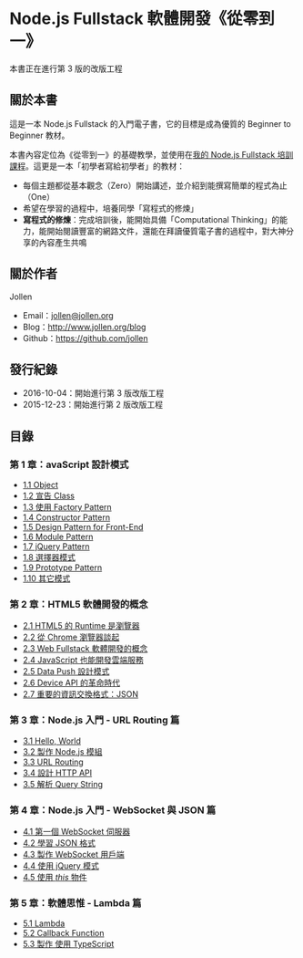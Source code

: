 # Node.js Fullstack 軟體開發《從零到一》

本書正在進行第 3 版的改版工程

## 關於本書

這是一本 Node.js Fullstack 的入門電子書，它的目標是成為優質的 Beginner to Beginner 教材。

本書內容定位為《從零到一》的基礎教學，並使用在[我的 Node.js Fullstack 培訓課程](https://github.com/jollen/blog)。這更是一本「初學者寫給初學者」的教材：

* 每個主題都從基本觀念（Zero）開始講述，並介紹到能撰寫簡單的程式為止（One）
* 希望在學習的過程中，培養同學「寫程式的修煉」
* **寫程式的修煉**：完成培訓後，能開始具備「Computational Thinking」的能力，能開始閱讀豐富的網路文件，還能在拜讀優質電子書的過程中，對大神分享的內容產生共鳴

## 關於作者

Jollen

 * Email：<jollen@jollen.org> 
 * Blog：http://www.jollen.org/blog
 * Github：https://github.com/jollen

## 發行紀錄

* 2016-10-04：開始進行第 3 版改版工程
* 2015-12-23：開始進行第 2 版改版工程

## 目錄

### 第 1 章：avaScript 設計模式

 * [1.1 Object](chapter1/1-object.md)
 * [1.2 宣告 Class](chapter1/2-class.md)
 * [1.3 使用 Factory Pattern](chapter1/3-factory.md)
 * [1.4 Constructor Pattern](chapter1/4-constructor.md)
 * [1.5 Design Pattern for Front-End](chapter1/5-frontend.md)
 * [1.6 Module Pattern](chapter1/6-module.md)
 * [1.7 jQuery Pattern](chapter1/7-jquery.md)
 * [1.8 選擇器模式](chapter1/8-selector.md)
 * [1.9 Prototype Pattern](chapter1/9-prototype.md)
 * [1.10 其它模式](chapter1/10-misc.md)

### 第 2 章：HTML5 軟體開發的概念

 * [2.1 HTML5 的 Runtime 是瀏覽器](chapter2/1-html5-runtime.md)
 * [2.2 從 Chrome 瀏覽器談起](chapter2/2-chrome.md)
 * [2.3 Web Fullstack 軟體開發的概念](chapter2/3-fullstack.md)
 * [2.4 JavaScript 也能開發雲端服務](chapter2/4-js.md)
 * [2.5 Data Push 設計模式](chapter2/5-data-push.md)
 * [2.6 Device API 的革命時代](chapter2/6-device-api.md)
 * [2.7 重要的資訊交換格式：JSON](chapter2/7-json.md)

### 第 3 章：Node.js 入門 - URL Routing 篇

 * [3.1 Hello, World](chapter3/1-hello-world.md)
 * [3.2 製作 Node.js 模組](chapter3/2-module.md)
 * [3.3 URL Routing](chapter3/3-url-routing.md)
 * [3.4 設計 HTTP API](chapter3/4-http-api.md)
 * [3.5 解析 Query String](chapter3/5-query-string.md)

### 第 4 章：Node.js 入門 - WebSocket 與 JSON 篇

 * [4.1 第一個 WebSocket 伺服器](chapter4/1-websocket.md)
 * [4.2 學習 JSON 格式](chapter4/2-json.md)
 * [4.3 製作 WebSocket 用戶端](chapter4/3-websocket-client.md)
 * [4.4 使用 jQuery 模式](chapter4/4-jquery-pattern.md)
 * [4.5 使用 *this* 物件](chapter4/5-this.md)

 ### 第 5 章：軟體思惟 - Lambda 篇

 * [5.1 Lambda](chapter5/1-lambda.md)
 * [5.2 Callback Function](chapter5/2-callback.md)
 * [5.3 製作 使用 TypeScript](chapter5/3-typescript.md)

 